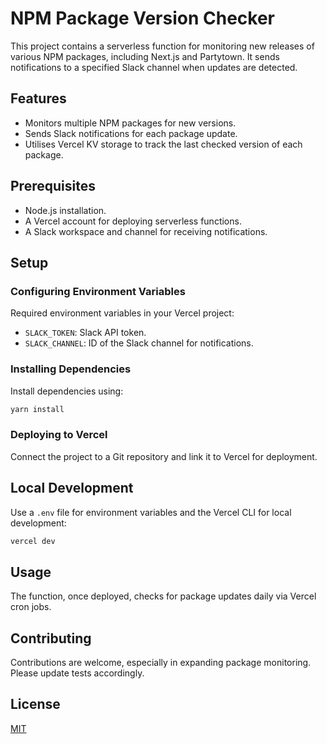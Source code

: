 # NPM Package Version Checker

This project contains a serverless function for monitoring new releases of various NPM packages, including Next.js and Partytown. It sends notifications to a specified Slack channel when updates are detected.

## Features

- Monitors multiple NPM packages for new versions.
- Sends Slack notifications for each package update.
- Utilises Vercel KV storage to track the last checked version of each package.

## Prerequisites

- Node.js installation.
- A Vercel account for deploying serverless functions.
- A Slack workspace and channel for receiving notifications.

## Setup

### Configuring Environment Variables

Required environment variables in your Vercel project:

- `SLACK_TOKEN`: Slack API token.
- `SLACK_CHANNEL`: ID of the Slack channel for notifications.

### Installing Dependencies

Install dependencies using:

```bash
yarn install
```

### Deploying to Vercel

Connect the project to a Git repository and link it to Vercel for deployment.

## Local Development

Use a `.env` file for environment variables and the Vercel CLI for local development:

```bash
vercel dev
```

## Usage

The function, once deployed, checks for package updates daily via Vercel cron jobs.

## Contributing

Contributions are welcome, especially in expanding package monitoring. Please update tests accordingly.

## License

[MIT](https://choosealicense.com/licenses/mit/)
